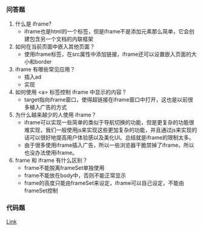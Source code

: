 ### 问答题
1. 什么是 iframe?
    * iframe也是html的一个标签，但是iframe不是添加元素那么简单，它会创建包含另一个文档的内联框架
2. 如何在当前页面中嵌入其他页面？
    * 使用iframe标签，在src属性中添加链接，iframe还可以设置嵌入页面的大小和border
3. iframe 有哪些常见应用？
    * 插入ad
    * 实现
4. 如何使用 &lt;a> 标签控制 iframe 中显示的内容？
    * target指向iframe窗口，使得超链接在iframe窗口中打开，这也是以前很多植入广告的方式
5. 为什么越来越少的人使用 iframe？
    * iframe可以实现一些简单的类似于导航切换的功能，但是更复杂的功能很难实现，我们一般使用js来实现这些更加复杂的功能，并且通过js来实现的话可以很好地提高用户体验感以及美化UI。总结就是iframe的限制太多。
    * 由于很多使用iframe插入广告，所以一些浏览器干脆禁掉了iframe，所以也没办法使用iframe。
6. frame 和 iframe 有什么区别？
    * frame不能脱离frameSet单独使用
    * frame不能放在body中，否则不能正常显示
    * frame的高度只能由frameSet来设定，iframe可以自己设定，不能由frameSet控制

### 代码题
[Link]()